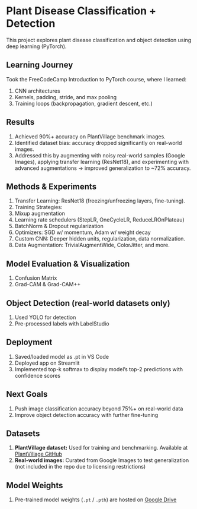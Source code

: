# Plant Disease Classification + Detection
This project explores plant disease classification and object detection using deep learning (PyTorch).

## Learning Journey
Took the FreeCodeCamp Introduction to PyTorch course, where I learned:
1. CNN architectures
2. Kernels, padding, stride, and max pooling
3. Training loops (backpropagation, gradient descent, etc.)

## Results
1. Achieved 90%+ accuracy on PlantVillage benchmark images.
2. Identified dataset bias: accuracy dropped significantly on real-world images.
3. Addressed this by augmenting with noisy real-world samples (Google Images), applying transfer learning (ResNet18), and experimenting with advanced augmentations → improved generalization to ~72% accuracy.

## Methods & Experiments
1. Transfer Learning: ResNet18 (freezing/unfreezing layers, fine-tuning).
2. Training Strategies:
3. Mixup augmentation
4. Learning rate schedulers (StepLR, OneCycleLR, ReduceLROnPlateau)
5. BatchNorm & Dropout regularization
6. Optimizers: SGD w/ momentum, Adam w/ weight decay
7. Custom CNN: Deeper hidden units, regularization, data normalization.
8. Data Augmentation: TrivialAugmentWide, ColorJitter, and more.

## Model Evaluation & Visualization
1. Confusion Matrix
2. Grad-CAM & Grad-CAM++

## Object Detection (real-world datasets only)
1. Used YOLO for detection
2. Pre-processed labels with LabelStudio

## Deployment
1. Saved/loaded model as .pt in VS Code
2. Deployed app on Streamlit
3. Implemented top-k softmax to display model’s top-2 predictions with confidence scores

## Next Goals
1. Push image classification accuracy beyond 75%+ on real-world data
2. Improve object detection accuracy with further fine-tuning

## Datasets
1. **PlantVillage dataset:** Used for training and benchmarking. Available at [PlantVillage GitHub](https://github.com/spMohanty/PlantVillage-Dataset.git)  
2. **Real-world images:** Curated from Google Images to test generalization (not included in the repo due to licensing restrictions)

 ## Model Weights
1. Pre-trained model weights (`.pt` / `.pth`) are hosted on [Google Drive](https://drive.google.com/drive/folders/1SJD4w37yV43QSEeLKKjAJIl7sS5iMiMP?usp=drive_link)